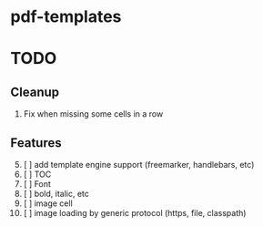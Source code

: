 # pdf-templates

# TODO
## Cleanup
1. Fix when missing some cells in a row

## Features
5. [ ] add template engine support (freemarker, handlebars, etc)
1. [ ] TOC
2. [ ] Font
3. [ ] bold, italic, etc
5. [ ] image cell
1. [ ] image loading by generic protocol (https, file, classpath)

